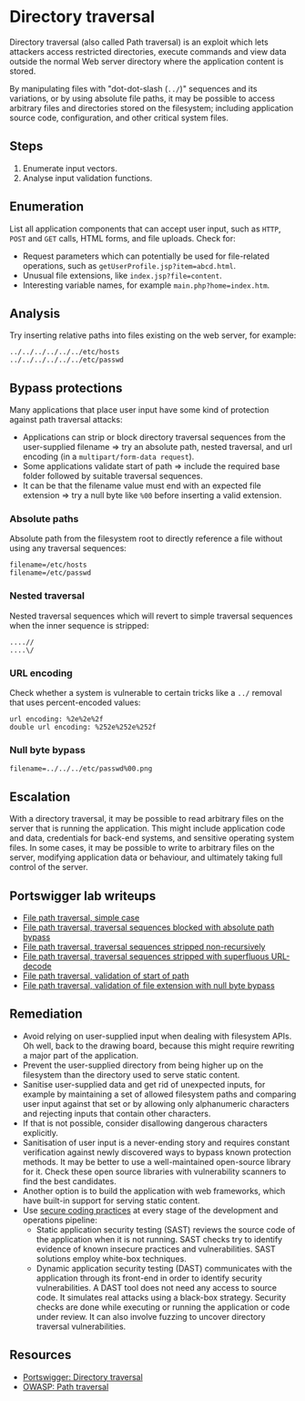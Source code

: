 # Directory traversal

Directory traversal (also called Path traversal) is an exploit which lets attackers access restricted directories, execute commands and view data outside the normal Web server directory where the application content is stored.

By manipulating files with "dot-dot-slash (`../`)" sequences and its variations, or by using absolute file paths, it may be possible to access arbitrary files and directories stored on the filesystem; including application source code, configuration, and other critical system files.

## Steps

1. Enumerate input vectors.
2. Analyse input validation functions.

## Enumeration

List all application components that can accept user input, such as `HTTP`, `POST` and `GET` calls, HTML forms, and file uploads. Check for:

* Request parameters which can potentially be used for file-related operations, such as `getUserProfile.jsp?item=abcd.html`.
* Unusual file extensions, like `index.jsp?file=content`.
* Interesting variable names, for example `main.php?home=index.htm`.

## Analysis

Try inserting relative paths into files existing on the web server, for example:

    ../../../../../../etc/hosts
    ../../../../../../etc/passwd

## Bypass protections

Many applications that place user input have some kind of protection against path traversal attacks:

* Applications can strip or block directory traversal sequences from the user-supplied filename => try an absolute path, nested traversal, and url encoding (in a `multipart/form-data request`).
* Some applications validate start of path => include the required base folder followed by suitable traversal sequences.
* It can be that the filename value must end with an expected file extension => try a null byte like `%00` before inserting a valid extension.

### Absolute paths

Absolute path from the filesystem root to directly reference a file without using any traversal sequences:

    filename=/etc/hosts
    filename=/etc/passwd

### Nested traversal

Nested traversal sequences which will revert to simple traversal sequences when the inner sequence is stripped:

    ....//
    ....\/

### URL encoding

Check whether a system is vulnerable to certain tricks like a `../` removal that uses percent-encoded values:

    url encoding: %2e%2e%2f
    double url encoding: %252e%252e%252f 

### Null byte bypass

    filename=../../../etc/passwd%00.png

## Escalation

With a directory traversal, it may be possible to read arbitrary files on the server that is running the application. This might include application code and data, credentials for back-end systems, and sensitive operating system files. In some cases, it may be possible to write to arbitrary files on the server, modifying application data or behaviour, and ultimately taking full control of the server. 

## Portswigger lab writeups

* [File path traversal, simple case](../traversal/1.md)
* [File path traversal, traversal sequences blocked with absolute path bypass](../traversal/2.md)
* [File path traversal, traversal sequences stripped non-recursively](../traversal/3.md)
* [File path traversal, traversal sequences stripped with superfluous URL-decode](../traversal/4.md)
* [File path traversal, validation of start of path](../traversal/5.md)
* [File path traversal, validation of file extension with null byte bypass](../traversal/6.md)

## Remediation

* Avoid relying on user-supplied input when dealing with filesystem APIs. Oh well, back to the drawing board, because this might require rewriting a major part of the application.
* Prevent the user-supplied directory from being higher up on the filesystem than the directory used to serve static content.
* Sanitise user-supplied data and get rid of unexpected inputs, for example by maintaining a set of allowed filesystem paths and comparing user input against that set or by allowing only alphanumeric characters and rejecting inputs that contain other characters.
* If that is not possible, consider disallowing dangerous characters explicitly.
* Sanitisation of user input is a never-ending story and requires constant verification against newly discovered ways to bypass known protection methods. It may be better to use a well-maintained open-source library for it. Check these open source libraries with vulnerability scanners to find the best candidates.
* Another option is to build the application with web frameworks, which have built-in support for serving static content.
* Use [secure coding practices](blue-devsecops:docs/ssdlc/coding) at every stage of the development and operations pipeline:
  * Static application security testing (SAST) reviews the source code of the application when it is not running. SAST checks try to identify evidence of known insecure practices and vulnerabilities. SAST solutions employ white-box techniques.
  * Dynamic application security testing (DAST) communicates with the application through its front-end in order to identify security vulnerabilities. A DAST tool does not need any access to source code. It simulates real attacks using a black-box strategy. Security checks are done while executing or running the application or code under review. It can also involve fuzzing to uncover directory traversal vulnerabilities.

## Resources

* [Portswigger: Directory traversal](https://portswigger.net/web-security/file-path-traversal)
* [OWASP: Path traversal](https://owasp.org/www-community/attacks/Path_Traversal)
